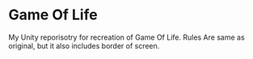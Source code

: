 # Game Of Life
 
My Unity reporisotry for recreation of Game Of Life. 
Rules Are same as original, but it also includes border of screen.